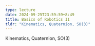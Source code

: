 ```yaml
---
type: lecture
date: 2024-09-25T23:59:59+8:49
title: Basics of Robotics II
tldr: "Kinematics, Quaternion, SO(3)"
---
```

Kinematics, Quaternion, SO(3)
